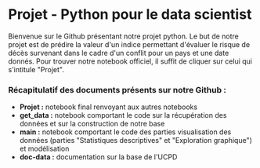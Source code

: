 # Projet - Python pour le data scientist
Bienvenue sur le Github présentant notre projet python.
Le but de notre projet est de prédire la valeur d'un indice permettant d'évaluer le risque de décès survenant dans le cadre d'un conflit pour un pays et une date donnés.
Pour trouver notre notebook officiel, il suffit de cliquer sur celui qui s'intitule "Projet".

### Récapitulatif des documents présents sur notre Github :

- **Projet :** notebook final renvoyant aux autres notebooks
- **get_data :** notebook comportant le code sur la récupération des données et sur la construction de notre base
- **main :** notebook comportant le code des parties visualisation des données (parties "Statistiques descriptives" et "Exploration graphique") et modélisation
- __doc-data :__ documentation sur la base de l'UCPD
